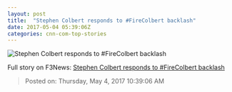```yaml
---
layout: post
title:  "Stephen Colbert responds to #FireColbert backlash"
date: 2017-05-04 05:39:06Z
categories: cnn-com-top-stories
---
```


![Stephen Colbert responds to #FireColbert backlash](http://i2.cdn.turner.com/money/dam/assets/151117153751-stephen-colbert-late-show-standing-780x439.jpg)




Full story on F3News: [Stephen Colbert responds to #FireColbert backlash](http://www.f3nws.com/n/q4z4MC)

> Posted on: Thursday, May 4, 2017 10:39:06 AM
